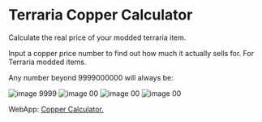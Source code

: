 # Terraria Copper Calculator
Calculate the real price of your modded terraria item.

Input a copper price number to find out how much it actually sells for.
For Terraria modded items.

Any number beyond 9999000000 will always be:

![image](https://user-images.githubusercontent.com/112866998/221027215-c634fe32-cfaa-496b-a2f1-a082a970cacf.png) 9999
![image](https://user-images.githubusercontent.com/112866998/221027288-6b2fb295-4205-41d4-a10a-f882e12b99a8.png) 00
![image](https://user-images.githubusercontent.com/112866998/221027308-bce40e4d-7efc-4e5c-a593-ad8c3aa7fb8e.png) 00
![image](https://user-images.githubusercontent.com/112866998/221027333-e1ee5407-85fd-4151-afad-55bc52102d75.png) 00


WebApp: [Copper Calculator.](https://zekusv.github.io/Terraria-copper-calculator/TerrariaCopperCalculator2.html)
